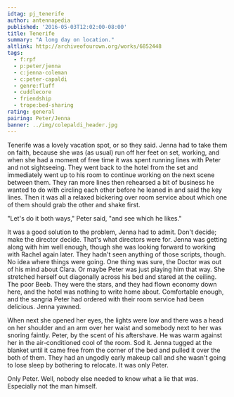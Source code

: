 ```yaml
---
idtag: pj_tenerife
author: antennapedia
published: '2016-05-03T12:02:00-08:00'
title: Tenerife
summary: "A long day on location."
altlink: http://archiveofourown.org/works/6852448
tags:
  - f:rpf
  - p:peter/jenna
  - c:jenna-coleman
  - c:peter-capaldi
  - genre:fluff
  - cuddlecore
  - friendship
  - trope:bed-sharing
rating: general
pairing: Peter/Jenna
banner: ../img/colepaldi_header.jpg
---
```

Tenerife was a lovely vacation spot, or so they said. Jenna had to take them on faith, because she was (as usual) run off her feet on set, working, and when she had a moment of free time it was spent running lines with Peter and not sightseeing. They went back to the hotel from the set and immediately went up to his room to continue working on the next scene between them. They ran more lines then rehearsed a bit of business he wanted to do with circling each other before he leaned in and said the key lines. Then it was all a relaxed bickering over room service about which one of them should grab the other and shake first.

"Let's do it both ways," Peter said, "and see which he likes."

It was a good solution to the problem, Jenna had to admit. Don't decide; make the director decide. That's what directors were for. Jenna was getting along with him well enough, though she was looking forward to working with Rachel again later. They hadn't seen anything of those scripts, though. No idea where things were going. One thing was sure, the Doctor was out of his mind about Clara. Or maybe Peter was just playing him that way. She stretched herself out diagonally across his bed and stared at the ceiling. The poor Beeb. They were the stars, and they had flown economy down here, and the hotel was nothing to write home about. Comfortable enough, and the sangria Peter had ordered with their room service had been delicious. Jenna yawned.

When next she opened her eyes, the lights were low and there was a head on her shoulder and an arm over her waist and somebody next to her was snoring faintly. Peter, by the scent of his aftershave. He was warm against her in the air-conditioned cool of the room. Sod it. Jenna tugged at the blanket until it came free from the corner of the bed and pulled it over the both of them. They had an ungodly early makeup call and she wasn't going to lose sleep by bothering to relocate. It was only Peter.

Only Peter. Well, nobody else needed to know what a lie that was. Especially not the man himself.
